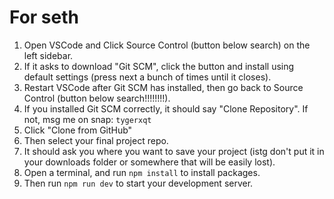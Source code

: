 # For seth

1. Open VSCode and Click Source Control (button below search) on the left sidebar.
2. If it asks to download "Git SCM", click the button and install using default settings (press next a bunch of times until it closes).
3. Restart VSCode after Git SCM has installed, then go back to Source Control (button below search!!!!!!!!).
4. If you installed Git SCM correctly, it should say "Clone Repository". If not, msg me on snap: `tygerxqt`
5. Click "Clone from GitHub"
6. Then select your final project repo.
7. It should ask you where you want to save your project (istg don't put it in your downloads folder or somewhere that will be easily lost).
8. Open a terminal, and run `npm install` to install packages.
9. Then run `npm run dev` to start your development server.
